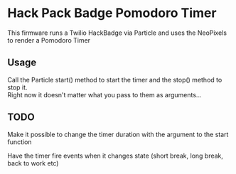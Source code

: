 # Hack Pack Badge Pomodoro Timer

This firmware runs a Twilio HackBadge via Particle and uses the NeoPixels to render a Pomodoro Timer

## Usage

Call the Particle start() method to start the timer and the stop() method to stop it.  
Right now it doesn't matter what you pass to them as arguments...

## TODO

Make it possible to change the timer duration with the argument to the start function

Have the timer fire events when it changes state (short break, long break, back to work etc)